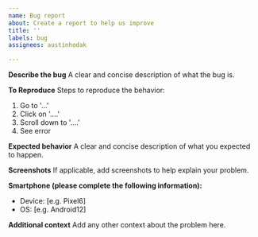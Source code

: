 ```yaml
---
name: Bug report
about: Create a report to help us improve
title: ''
labels: bug
assignees: austinhodak

---
```


**Describe the bug**
A clear and concise description of what the bug is.

**To Reproduce**
Steps to reproduce the behavior:
1. Go to '...'
2. Click on '....'
3. Scroll down to '....'
4. See error

**Expected behavior**
A clear and concise description of what you expected to happen.

**Screenshots**
If applicable, add screenshots to help explain your problem.

**Smartphone (please complete the following information):**
 - Device: [e.g. Pixel6]
 - OS: [e.g. Android12]

**Additional context**
Add any other context about the problem here.
